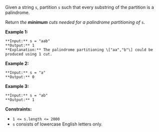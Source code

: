 Given a string `s`, partition `s` such that every substring of the partition is a palindrome.

Return _the **minimum** cuts needed for a palindrome partitioning of_ `s`.

**Example 1:**

```
**Input:** s = "aab"
**Output:** 1
**Explanation:** The palindrome partitioning \["aa","b"\] could be produced using 1 cut.
```

**Example 2:**

```
**Input:** s = "a"
**Output:** 0
```

**Example 3:**

```
**Input:** s = "ab"
**Output:** 1
```

**Constraints:**

*   `1 <= s.length <= 2000`
*   `s` consists of lowercase English letters only.